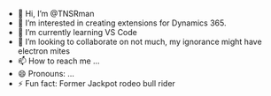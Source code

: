 - 👋 Hi, I’m @TNSRman
- 👀 I’m interested in creating extensions for Dynamics 365.
- 🌱 I’m currently learning VS Code
- 💞️ I’m looking to collaborate on not much, my ignorance might have electron mites
- 📫 How to reach me ...
- 😄 Pronouns: ...
- ⚡ Fun fact: Former Jackpot rodeo bull rider

<!---
TNSRman/TNSRman is a ✨ special ✨ repository because its `README.md` (this file) appears on your GitHub profile.
You can click the Preview link to take a look at your changes.
--->
